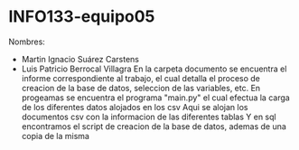 # INFO133-equipo05
Nombres:
  - Martin Ignacio Suárez Carstens
  - Luis Patricio Berrocal Villagra
En la carpeta documento se encuentra el informe correspondiente al trabajo, el cual detalla el proceso de creacion de la base de datos, seleccion de las variables, etc.
En progeamas se encuentra el programa "main.py" el cual efectua la carga de los diferentes datos alojados en los csv 
Aqui se alojan los documentos csv con la informacion de las diferentes tablas
Y en sql encontramos el script de creacion de la base de datos, ademas de una copia de la misma
